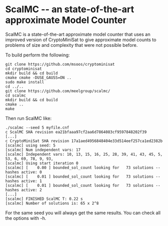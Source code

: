 # ScalMC -- an state-of-the-art approximate Model Counter

ScalMC is a state-of-the-art approximate model counter that uses an improved version of CryptoMiniSat to give approximate model counts to problems of size and complexity that were not possible before.

To build perform the following:
```
git clone https://github.com/msoos/cryptominisat
cd cryptominisat
mkdir build && cd build
cmake cmake -DUSE_GAUSS=ON ..
sudo make install
cd ../..
git clone https://github.com/meelgroup/scalmc/
cd scalmc
mkdir build && cd build
cmake ..
make
```

Then run ScalMC like:

```
./scalmc --seed 5 myfile.cnf
c ScalMC SHA revision ea21bfaaa97cf2aa6d7864083cf9597848202f39
[...]
c CryptoMiniSat SHA revision 17a1aed4956848404e33d514eef257ca1ed2382b
[scalmc] using seed: 5
[scalmc] Num independent vars: 17
[scalmc] Independent vars: 10, 13, 15, 16, 25, 28, 39, 41, 43, 45, 5, 53, 6, 69, 78, 9, 93, 
[scalmc] Using start iteration 0
[scalmc] [    0.00 ] bounded_sol_count looking for   73 solutions -- hashes active: 0
[scalmc] [    0.01 ] bounded_sol_count looking for   73 solutions -- hashes active: 1
[scalmc] [    0.01 ] bounded_sol_count looking for   73 solutions -- hashes active: 2
[...]
[scalmc] FINISHED ScalMC T: 0.22 s
[scalmc] Number of solutions is: 65 x 2^8
```

For the same seed you will always get the same results. You can check all the options with -h.
